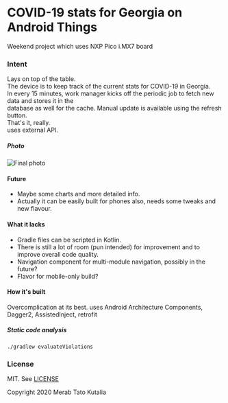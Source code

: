 # COVID-19 stats for Georgia on Android Things


Weekend project which uses NXP Pico i.MX7 board  

### Intent
Lays on top of the table.  
The device is to keep track of the current stats for COVID-19 in Georgia.  
In every 15 minutes, work manager kicks off the periodic job to fetch new data and stores it in the   
database as well for the cache. Manual update is available using the refresh button.  
That's it, really.   
uses external API.  

##### Photo
![Final photo](/assets/product.jpg)

#### Future
- Maybe some charts and more detailed info.
- Actually it can be easily built for phones also, needs some tweaks and new flavour.


#### What it lacks
- Gradle files can be scripted in Kotlin.
- There is still a lot of room (pun intended) for improvement and to improve overall code quality.
- Navigation component for multi-module navigation, possibly in the future?
- Flavor for mobile-only build? 

#### How it's built
Overcomplication at its best. uses Android Architecture Components, Dagger2, AssistedInject, retrofit


##### Static code analysis
`./gradlew evaluateViolations`


### License
MIT. See [LICENSE](LICENSE)

Copyright 2020 Merab Tato Kutalia
